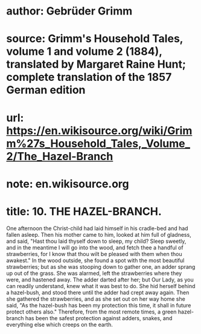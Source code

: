 # author: Gebrüder Grimm
# source: Grimm's Household Tales, volume 1 and volume 2 (1884), translated by Margaret Raine Hunt; complete translation of the 1857 German edition
# url: https://en.wikisource.org/wiki/Grimm%27s_Household_Tales,_Volume_2/The_Hazel-Branch
# note: en.wikisource.org
# title: 10. THE HAZEL-BRANCH. 

One afternoon the Christ-child had laid himself in his cradle-bed and had fallen asleep. Then his mother came to him, looked at him full of gladness, and said, "Hast ​thou laid thyself down to sleep, my child? Sleep sweetly, and in the meantime I will go into the wood, and fetch thee a handful of strawberries, for I know that thou wilt be pleased with them when thou awakest." In the wood outside, she found a spot with the most beautiful strawberries; but as she was stooping down to gather one, an adder sprang up out of the grass. She was alarmed, left the strawberries where they were, and hastened away. The adder darted after her; but Our Lady, as you can readily understand, knew what it was best to do. She hid herself behind a hazel-bush, and stood there until the adder had crept away again. Then she gathered the strawberries, and as she set out on her way home she said, "As the hazel-bush has been my protection this time, it shall in future protect others also." Therefore, from the most remote times, a green hazel-branch has been the safest protection against adders, snakes, and everything else which creeps on the earth. 

